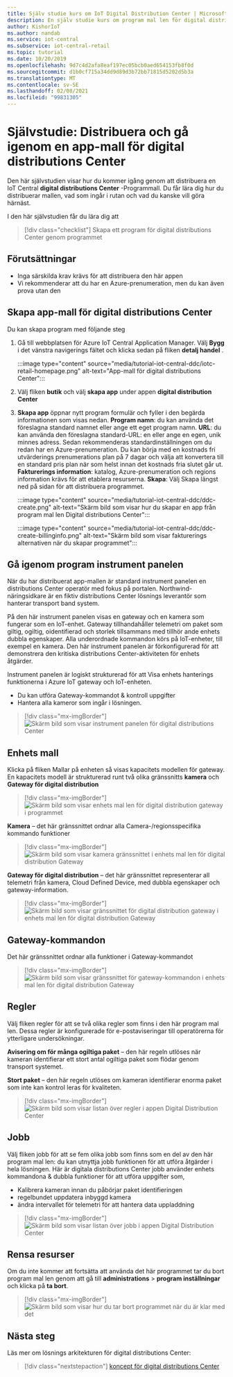 ```yaml
---
title: Själv studie kurs om IoT Digital Distribution Center | Microsoft Docs
description: En själv studie kurs om program mal len för digital distributions Center för IoT Central
author: KishorIoT
ms.author: nandab
ms.service: iot-central
ms.subservice: iot-central-retail
ms.topic: tutorial
ms.date: 10/20/2019
ms.openlocfilehash: 9d7c4d2afa8eaf197ec05bcb0aed654153fb8f0d
ms.sourcegitcommit: d1b0cf715a34dd9d89d3b72bb71815d5202d5b3a
ms.translationtype: MT
ms.contentlocale: sv-SE
ms.lasthandoff: 02/08/2021
ms.locfileid: "99831305"
---
```

# <a name="tutorial-deploy-and-walk-through-a-digital-distribution-center-application-template"></a>Självstudie: Distribuera och gå igenom en app-mall för digital distributions Center

Den här självstudien visar hur du kommer igång genom att distribuera en IoT Central **digital distributions Center** -Programmall. Du får lära dig hur du distribuerar mallen, vad som ingår i rutan och vad du kanske vill göra härnäst.

I den här självstudien får du lära dig att 

> [!div class="checklist"]
> Skapa ett program för digital distributions Center genom programmet 

## <a name="prerequisites"></a>Förutsättningar
* Inga särskilda krav krävs för att distribuera den här appen
* Vi rekommenderar att du har en Azure-prenumeration, men du kan även prova utan den

## <a name="create-digital-distribution-center-application-template"></a>Skapa app-mall för digital distributions Center

Du kan skapa program med följande steg

1. Gå till webbplatsen för Azure IoT Central Application Manager. Välj **Bygg** i det vänstra navigerings fältet och klicka sedan på fliken **detalj handel** .

    :::image type="content" source="media/tutorial-iot-central-ddc/iotc-retail-homepage.png" alt-text="App-mall för digital distributions Center":::
1. Välj fliken **butik** och välj **skapa app** under appen **digital distribution Center**

1. **Skapa app** öppnar nytt program formulär och fyller i den begärda informationen som visas nedan.
   **Program namn**: du kan använda det föreslagna standard namnet eller ange ett eget program namn.
   **URL**: du kan använda den föreslagna standard-URL: en eller ange en egen, unik minnes adress. Sedan rekommenderas standardinställningen om du redan har en Azure-prenumeration. Du kan börja med en kostnads fri utvärderings prenumerations plan på 7 dagar och välja att konvertera till en standard pris plan när som helst innan det kostnads fria slutet går ut.
   **Fakturerings information**: katalog, Azure-prenumeration och regions information krävs för att etablera resurserna.
   **Skapa**: Välj Skapa längst ned på sidan för att distribuera programmet.

   :::image type="content" source="media/tutorial-iot-central-ddc/ddc-create.png" alt-text="Skärm bild som visar hur du skapar en app från program mal len Digital distributions Center":::

   :::image type="content" source="media/tutorial-iot-central-ddc/ddc-create-billinginfo.png" alt-text="Skärm bild som visar fakturerings alternativen när du skapar programmet":::

## <a name="walk-through-the-application-dashboard"></a>Gå igenom program instrument panelen 

När du har distribuerat app-mallen är standard instrument panelen en distributions Center operatör med fokus på portalen. Northwind-näringsidkare är en fiktiv distributions Center lösnings leverantör som hanterar transport band system. 

På den här instrument panelen visas en gateway och en kamera som fungerar som en IoT-enhet. Gateway tillhandahåller telemetri om paket som giltig, ogiltig, oidentifierad och storlek tillsammans med tillhör ande enhets dubbla egenskaper. Alla underordnade kommandon körs på IoT-enheter, till exempel en kamera. Den här instrument panelen är förkonfigurerad för att demonstrera den kritiska distributions Center-aktiviteten för enhets åtgärder.

Instrument panelen är logiskt strukturerad för att Visa enhets hanterings funktionerna i Azure IoT gateway och IoT-enheten.  
   * Du kan utföra Gateway-kommandot & kontroll uppgifter
   * Hantera alla kameror som ingår i lösningen. 

> [!div class="mx-imgBorder"]
> ![Skärm bild som visar instrument panelen för digital distributions Center](./media/tutorial-iot-central-ddc/ddc-dashboard.png)

## <a name="device-template"></a>Enhets mall

Klicka på fliken Mallar på enheten så visas kapacitets modellen för gateway. En kapacitets modell är strukturerad runt två olika gränssnitts **kamera** och **Gateway för digital distribution**

> [!div class="mx-imgBorder"]
> ![Skärm bild som visar enhets mal len för digital distribution gateway i programmet](./media/tutorial-iot-central-ddc/ddc-devicetemplate1.png)

**Kamera** – det här gränssnittet ordnar alla Camera-/regionsspecifika kommando funktioner 

> [!div class="mx-imgBorder"]
> ![Skärm bild som visar kamera gränssnittet i enhets mal len för digital distribution Gateway](./media/tutorial-iot-central-ddc/ddc-camera.png)

**Gateway för digital distribution** – det här gränssnittet representerar all telemetri från kamera, Cloud Defined Device, med dubbla egenskaper och gateway-information.

> [!div class="mx-imgBorder"]
> ![Skärm bild som visar gränssnittet för digital distribution gateway i enhets mal len för digital distribution Gateway](./media/tutorial-iot-central-ddc/ddc-devicetemplate1.png)


## <a name="gateway-commands"></a>Gateway-kommandon
Det här gränssnittet ordnar alla funktioner i Gateway-kommandot

> [!div class="mx-imgBorder"]
> ![Skärm bild som visar gränssnittet för gateway-kommandon i enhets mal len för digital distribution Gateway](./media/tutorial-iot-central-ddc/ddc-camera.png)

## <a name="rules"></a>Regler
Välj fliken regler för att se två olika regler som finns i den här program mal len. Dessa regler är konfigurerade för e-postaviseringar till operatörerna för ytterligare undersökningar.

 **Avisering om för många ogiltiga paket** – den här regeln utlöses när kameran identifierar ett stort antal ogiltiga paket som flödar genom transport systemet.
 
**Stort paket** – den här regeln utlöses om kameran identifierar enorma paket som inte kan kontrol leras för kvaliteten. 

> [!div class="mx-imgBorder"]
> ![Skärm bild som visar listan över regler i appen Digital Distribution Center](./media/tutorial-iot-central-ddc/ddc-rules.png)

## <a name="jobs"></a>Jobb
Välj fliken jobb för att se fem olika jobb som finns som en del av den här program mal len: du kan utnyttja jobb funktionen för att utföra åtgärder i hela lösningen. Här är digitala distributions Center jobb använder enhets kommandona & dubbla funktioner för att utföra uppgifter som,
   * Kalibrera kameran innan du påbörjar paket identifieringen 
   * regelbundet uppdatera inbyggd kamera
   * ändra intervallet för telemetri för att hantera data uppladdning

> [!div class="mx-imgBorder"]
> ![Skärm bild som visar listan över jobb i appen Digital Distribution Center](./media/tutorial-iot-central-ddc/ddc-jobs.png)

## <a name="clean-up-resources"></a>Rensa resurser
Om du inte kommer att fortsätta att använda det här programmet tar du bort program mal len genom att gå till **administrations**  >  **program inställningar** och klicka på **ta bort**.

> [!div class="mx-imgBorder"]
> ![Skärm bild som visar hur du tar bort programmet när du är klar med det](./media/tutorial-iot-central-ddc/ddc-cleanup.png)

## <a name="next-steps"></a>Nästa steg

Läs mer om lösnings arkitekturen för digital distributions Center:

> [!div class="nextstepaction"]
> [koncept för digital distributions Center](./architecture-digital-distribution-center.md)
